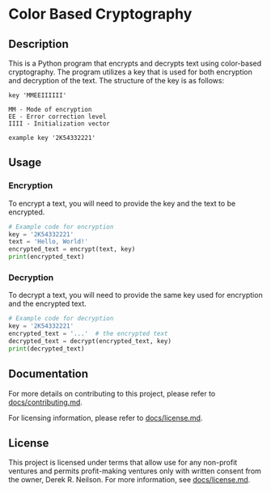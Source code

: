 # Color Based Cryptography

## Description

This is a Python program that encrypts and decrypts text using color-based cryptography. The program utilizes a key that is used for both encryption and decryption of the text. The structure of the key is as follows:

```Pseudo code
key 'MMEEIIIIII'

MM - Mode of encryption
EE - Error correction level
IIII - Initialization vector

example key '2K54332221'
```

## Usage

### Encryption

To encrypt a text, you will need to provide the key and the text to be encrypted.

```python
# Example code for encryption
key = '2K54332221'
text = 'Hello, World!'
encrypted_text = encrypt(text, key)
print(encrypted_text)
```

### Decryption

To decrypt a text, you will need to provide the same key used for encryption and the encrypted text.

```python
# Example code for decryption
key = '2K54332221'
encrypted_text = '...'  # the encrypted text
decrypted_text = decrypt(encrypted_text, key)
print(decrypted_text)
```

## Documentation

For more details on contributing to this project, please refer to [docs/contributing.md](docs/contributing.md).

For licensing information, please refer to [docs/license.md](docs/license.md).

## License

This project is licensed under terms that allow use for any non-profit ventures and permits profit-making ventures only with written consent from the owner, Derek R. Neilson. For more information, see [docs/license.md](docs/license.md).
